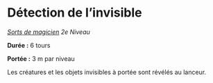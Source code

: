 # Détection de l’invisible


*[Sorts de magicien](../Sorts_de_magicien.md) 2e Niveau*

**Durée :** 6 tours

**Portée :** 3 m par niveau

Les créatures et les objets invisibles à portée sont révélés au lanceur.
